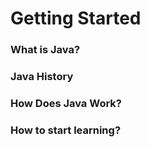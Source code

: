 # Getting Started

### What is Java?

### Java History

### How Does Java Work?

### How to start learning?
